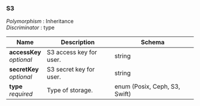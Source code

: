
<a name="s3"></a>
### S3
*Polymorphism* : Inheritance  
*Discriminator* : type


|Name|Description|Schema|
|---|---|---|
|**accessKey**  <br>*optional*|S3 access key for user.|string|
|**secretKey**  <br>*optional*|S3 secret key for user.|string|
|**type**  <br>*required*|Type of storage.|enum (Posix, Ceph, S3, Swift)|



